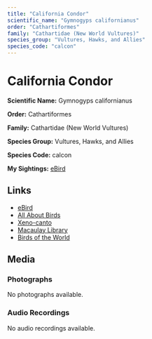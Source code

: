 ```yaml
---
title: "California Condor"
scientific_name: "Gymnogyps californianus"
order: "Cathartiformes"
family: "Cathartidae (New World Vultures)"
species_group: "Vultures, Hawks, and Allies"
species_code: "calcon"
---
```


# California Condor

**Scientific Name:** Gymnogyps californianus

**Order:** Cathartiformes

**Family:** Cathartidae (New World Vultures)

**Species Group:** Vultures, Hawks, and Allies

**Species Code:** calcon

**My Sightings:** [eBird](https://ebird.org/lifelist?r=world&time=life&spp=calcon)

## Links
* [eBird](https://ebird.org/species/calcon) 
* [All About Birds](https://www.allaboutbirds.org/guide/calcon) 
* [Xeno-canto](https://www.xeno-canto.org/species/gymnogyps-californianus) 
* [Macaulay Library](https://search.macaulaylibrary.org/catalog?taxonCode=calcon&sort=rating_rank_desc)
* [Birds of the World](https://birdsoftheworld.org/bow/species/calcon)

## Media
### Photographs
No photographs available.

### Audio Recordings
No audio recordings available.

